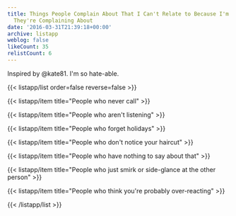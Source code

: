 ```yaml
---
title: Things People Complain About That I Can't Relate to Because I'm the Person
  They're Complaining About
date: '2016-03-31T21:39:18+00:00'
archive: listapp
weblog: false
likeCount: 35
relistCount: 6
---
```


Inspired by @kate81. I'm so hate-able.

<!--more-->

{{< listapp/list order=false reverse=false >}}

   {{< listapp/item title="People who never call" >}}

   {{< listapp/item title="People who aren't listening" >}}

   {{< listapp/item title="People who forget holidays" >}}

   {{< listapp/item title="People who don't notice your haircut" >}}

   {{< listapp/item title="People who have nothing to say about that" >}}

   {{< listapp/item title="People who just smirk or side-glance at the other person" >}}

   {{< listapp/item title="People who think you're probably over-reacting" >}}

{{< /listapp/list >}}
